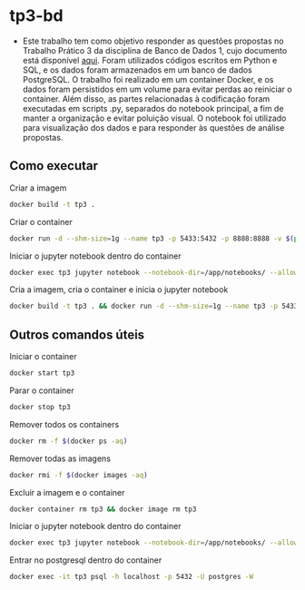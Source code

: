 # tp3-bd

- Este trabalho tem como objetivo responder as questões propostas no Trabalho Prático 3 da disciplina de Banco de Dados 1, cujo documento está disponível [aqui](https://docs.google.com/document/d/17Uobq1brb6TbbCr64DWCEWG9J-LAGpgXuOC3BVpczx4/edit#heading=h.gjdgxs).  Foram utilizados códigos escritos em Python e SQL, e os dados foram armazenados em um banco de dados PostgreSQL. O trabalho foi realizado em um container Docker, e os dados foram persistidos em um volume para evitar perdas ao reiniciar o container. Além disso, as partes relacionadas à codificação foram executadas em scripts .py, separados do notebook principal, a fim de manter a organização e evitar poluição visual. O notebook foi utilizado para visualização dos dados e para responder às questões de análise propostas.

## Como executar

Criar a imagem
```bash
docker build -t tp3 .
```

Criar o container
```bash
docker run -d --shm-size=1g --name tp3 -p 5433:5432 -p 8888:8888 -v $(pwd)/notebooks/:/app/notebooks -v $(pwd)/datadir/:/app/datadir tp3
```

Iniciar o jupyter notebook dentro do container
```bash
docker exec tp3 jupyter notebook --notebook-dir=/app/notebooks/ --allow-root --ip 0.0.0.0 --no-browser
```

Cria a imagem, cria o container e inicia o jupyter notebook
```bash
docker build -t tp3 . && docker run -d --shm-size=1g --name tp3 -p 5433:5432 -p 8888:8888 -v $(pwd)/notebooks/:/app/notebooks -v $(pwd)/datadir/:/app/datadir tp3 && docker exec tp3 jupyter notebook --notebook-dir=/app/notebooks/ --allow-root --ip 0.0.0.0 --no-browser
```

## Outros comandos úteis

Iniciar o container
```bash
docker start tp3
```

Parar o container
```bash
docker stop tp3
```

Remover todos os containers
```bash
docker rm -f $(docker ps -aq)
```

Remover todas as imagens
```bash
docker rmi -f $(docker images -aq)
```

Excluir a imagem e o container
```bash
docker container rm tp3 && docker image rm tp3
```

Iniciar o jupyter notebook dentro do container
```bash
docker exec tp3 jupyter notebook --notebook-dir=/app/notebooks/ --allow-root --ip 0.0.0.0 --no-browser
```

Entrar no postgresql dentro do container
```bash
docker exec -it tp3 psql -h localhost -p 5432 -U postgres -W
```